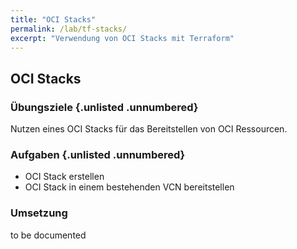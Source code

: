 ```yaml
---
title: "OCI Stacks"
permalink: /lab/tf-stacks/
excerpt: "Verwendung von OCI Stacks mit Terraform"
---
```

<!-- markdownlint-disable MD013 -->
<!-- markdownlint-disable MD025 -->
<!-- markdownlint-disable MD033 -->
<!-- markdownlint-disable MD041 -->
## OCI Stacks

### Übungsziele {.unlisted .unnumbered}

Nutzen eines OCI Stacks für das Bereitstellen von OCI Ressourcen.

### Aufgaben {.unlisted .unnumbered}

- OCI Stack erstellen
- OCI Stack in einem bestehenden VCN bereitstellen

### Umsetzung

to be documented
